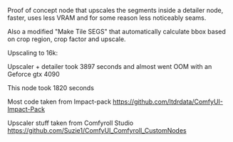 Proof of concept node that upscales the segments inside a detailer node, faster, uses less VRAM and for some reason less noticeably seams. 

Also a modified "Make Tile SEGS" that automatically calculate bbox based on crop region, crop factor and upscale.

Upscaling to 16k:

Upscaler + detailer took 3897 seconds and almost went OOM with an Geforce gtx 4090

This node took 1820 seconds

Most code taken from Impact-pack https://github.com/ltdrdata/ComfyUI-Impact-Pack

Upscaler stuff taken from Comfyroll Studio https://github.com/Suzie1/ComfyUI_Comfyroll_CustomNodes

